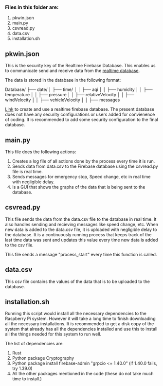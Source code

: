 ### Files in this folder are:

1. pkwin.json
2. main.py
3. csvread.py
4. data.csv
5. installation.sh

## pkwin.json

This is the security key of the Realtime Firebase Database. This enables us to communicate send and receive data from the [realtime database](https://datafirst-5ec83-default-rtdb.firebaseio.com/).

The data is stored in the database in the following format:

Database/
├── date/
│ ├── time/
│ │ ├── aqi
│ │ ├── humidity
│ │ ├── temperature
│ │ ├── pressure
│ │ ├── relativeVelocity
│ │ ├── windVelocity
│ │ ├── vehicleVelocity
│ │ ├── messages

[Link](https://www.youtube.com/watch?v=DCaH4bQ4DxA) to create and use a realtime firebase database. The present database does not have any security configurations or users added for convienence of coding. It is recommended to add some security configuration to the final database. 

## main.py

This file does the following actions:

1. Creates a log file of all actions done by the process every time it is run.
2. Sends data from data.csv to the Firebase database using the csvread.py file is real time.
3. Sends messages for emergency stop, Speed change, etc in real time with negligible delay.
4. Is a GUI that shows the graphs of the data that is being sent to the database.

## csvread.py

This file sends the data from the data.csv file to the database in real time. It also handles sending and recieving messages like speed change, etc. When new data is added to the data.csv file, it is uploaded with negligible delay to the database. It is a continuously running process that keeps track of the last time data was sent and updates this value every time new data is added to the csv file. 

This file sends a message "process_start" every time this function is called. 

## data.csv

This csv file contains the values of the data that is to be uploaded to the database. 

## installation.sh

Running this script would install all the necessary dependencies to the Raspberry Pi system. However it will take a long time to finish downloading all the necessary installations. It is recommended to get a disk copy of the system that already has all the dependencies installed and use this to install all the things needed for this system to run well. 

The list of dependencies are: 
1. Rust
2. Python package Cryptography
3. Python package install firebase-admin "grpcio <= 1.40.0" (if 1.40.0 fails, try 1.39.0)
4. All the other packages mentioned in the code (these do not take much time to install.)